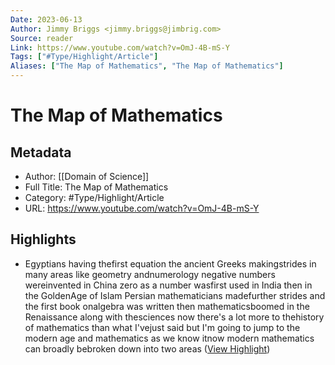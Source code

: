 ```yaml
---
Date: 2023-06-13
Author: Jimmy Briggs <jimmy.briggs@jimbrig.com>
Source: reader
Link: https://www.youtube.com/watch?v=OmJ-4B-mS-Y
Tags: ["#Type/Highlight/Article"]
Aliases: ["The Map of Mathematics", "The Map of Mathematics"]
---
```

# The Map of Mathematics

## Metadata
- Author: [[Domain of Science]]
- Full Title: The Map of Mathematics
- Category: #Type/Highlight/Article
- URL: https://www.youtube.com/watch?v=OmJ-4B-mS-Y

## Highlights
- Egyptians having thefirst equation the ancient Greeks makingstrides in many areas like geometry andnumerology negative numbers wereinvented in China zero as a number wasfirst used in India then in the GoldenAge of Islam Persian mathematicians madefurther strides and the first book onalgebra was written then mathematicsboomed in the Renaissance along with thesciences now there's a lot more to thehistory of mathematics than what I'vejust said but I'm going to jump to the
  modern age and mathematics as we know itnow modern mathematics can broadly bebroken down into two areas ([View Highlight](https://read.readwise.io/read/01gykbxndgny4s4h1656ddj6je))
